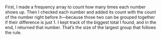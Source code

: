 First, I made a frequency array to count how many times each number shows up. Then I checked each number and added its count with the count of the number right before it—because those two can be grouped together if their difference is just 1. I kept track of the biggest total I found, and in the end, I returned that number. That’s the size of the largest group that follows the rule.


